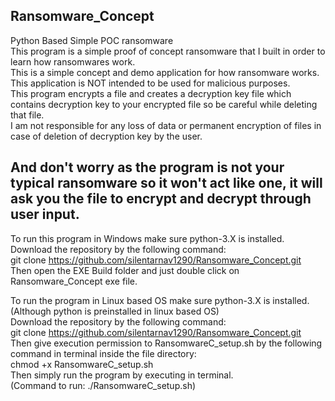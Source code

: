 ## Ransomware_Concept
Python Based Simple POC ransomware <br />
This program is a simple proof of concept ransomware that I built in order to learn how ransomwares work.<br />
This is a simple concept and demo application for how ransomware works.<br />
This application is NOT intended to be used for malicious purposes.<br />
This program encrypts a file and creates a decryption key file which contains decryption key to your encrypted file so be careful while deleting that file.<br />
I am not responsible for any loss of data or permanent encryption of files in case of deletion of decryption key by the user.<br />
## And don't worry as the program is not your typical ransomware so it won't act like one, it will ask you the file to encrypt and decrypt through user input.

To run this program in Windows make sure python-3.X is installed.<br />
Download the repository by the following command:<br />
git clone https://github.com/silentarnav1290/Ransomware_Concept.git<br />
Then open the EXE Build folder and just double click on Ransomware_Concept exe file.<br />

To run the program in Linux based OS make sure python-3.X is installed.(Although python is preinstalled in linux based OS)<br />
Download the repository by the following command:<br />
git clone https://github.com/silentarnav1290/Ransomware_Concept.git<br />
Then give execution permission to RansomwareC_setup.sh by the following command in terminal inside the file directory:<br />
chmod +x RansomwareC_setup.sh<br />
Then simply run the program by executing in terminal.<br />
(Command to run: ./RansomwareC_setup.sh)<br />

